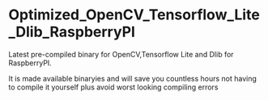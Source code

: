 # Optimized_OpenCV_Tensorflow_Lite_Dlib_RaspberryPI
Latest pre-compiled binary for OpenCV,Tensorflow Lite and Dlib for RaspberryPI.

It is made available binaryies and will save you countless hours not having to compile it yourself plus avoid worst looking compiling errors
